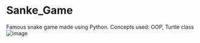 # Sanke_Game
Famous snake game made using Python. Concepts used: OOP, Turtle class
![image](https://user-images.githubusercontent.com/25523043/122349602-073f3d00-cf6a-11eb-8d5b-582c8c4405a6.png)

